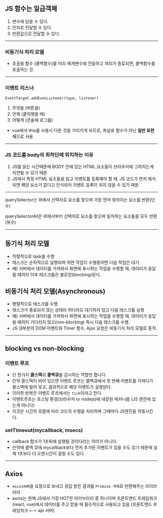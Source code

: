 ## JS 함수는 일급객체

1. 변수에 담을 수 있다.
2. 인자로 전달할 수 있다.
3. 반환값으로 전달할 수 있다.

-----------------

### 비동기식 처리 모델

- 호출될 함수 (콜백함수)를 미리 매개변수에 전달하고 처리가 종료되면, 콜백함수를 호출하는 것.

-------------------

### 이벤트 리스너

`EventTarget.addEvenListener(type, listener)`

1. 무엇을 (버튼을)
2. 언제 (클릭했을 때)
3. 어떻게 (콘솔에 로그를)



- vue에서 this를 사용시 다른 것을 가리키게 되므로, 화살표 함수가 아닌 **일반 표현식**으로 사용

------------------

### JS 코드를 body의 최하단에 위치하는 이유

1. JS를 읽는 시간때문에 BODY 안에 있는 HTML 요소들이 브라우저에 그려지는게 지연될 수 있기 때문.
2. JS에서 특정 HTML 요소들을 읽고 이벤트를 등록해야 할 때, JS 코드가 먼저 해석되면 해당 요소가 없다고 인식되어 이벤트 등록이 되지 않을 수 있기 때문.

---------------

querySelector는 위에서 선택자로 요소를 찾으며 가장 먼저 찾아지는 요소를 반환(단수)

querySelectorAll은 위에서부터 선택자로 요소를 찾으며 일치하는 요소들을 모두 반환(복수)

--------------------------

## 동기식 처리 모델

- 직렬적으로 task를 수행
- 태스크는 순차적으로 실행되며 어떤 작업이 수행중이면 다음 작업은 대기
- 예) 서버에서 데이터를 가져와서 화면에 표시하는 작업을 수행할 때, 데이터가 응답될 때까지 이후 태스크들은 블로킹(blocking)된다.

## 비동기식 처리 모델(Asynchronous)

- 병렬적으로 태스크를 수행
- 태스크가 종료되지 않는 상태라 하더라도 대기하지 않고 다음 태스크를 실행
- 예) 서버에서 데이터를 가져와서 화면에 표시하는 작업을 수행할 때, 데이터가 응답될 때까지 기다리지 않고(non-blocking) 즉시 다음 태스크를 수행.
- JS 대부분의 DOM 이벤트와 Timer 함수, Ajax 요청은 비동기식 처리 모델로 동작.

----------------------------------

## blocking vs non-blocking

### 이벤트 루프

- 단 한가지 **콜스택**과 **콜백큐**를 감시하는 역할만 합니다.
- 만약 콜스택이 비어 있으면 이벤트 루프는 콜백큐에서 첫 번째 이벤트를 가져다가 콜스택에 밀어 넣고, 결과적으로 해당 이벤트가 실행된다.
- 이러한 반복은 이벤트 루프에서는 `tick`이라고 한다.
- 이벤트루프는 호스팅 환경(브라우저 or nodejs)에 내장된 메커니즘 (JS 엔진에 있는게 아니다)
- 이것은 시간의 흐름에 따라 코드의 수행을 처리하며 그때마다 JS엔진을 작동시킨다.

### setTimeout(mycallback, msecs)

- callback 함수가 1초뒤에 실행될 것이다라는 의미가 아니다.
- 만약에 콜백 큐에 mycallback보다 먼저 추가된 이벤트가 있을 수도 있기 때문에 실제 1초보다 더 오랜시간이 걸릴 수도 있다.

---------------------

## Axios

- `axiosXHR`을 요청으로 보내고 응답 받은 결과를 `Promise 객체`로 반환해주는 라이브러리
- axios는 현재 JS에서 가장 HOT한 라이브러리 중 하나이며 프론트엔드 프레임워크(react, vue)에서 데이터를 주고 받을 때 필수적으로 사용되고 있음 (프론트엔드 프레임워크 <-> api 서버)